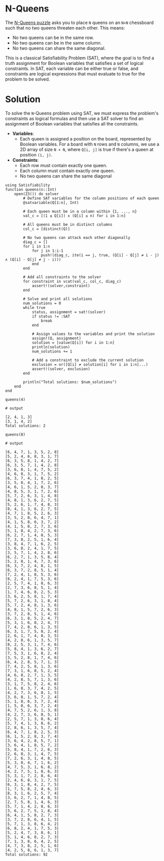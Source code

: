 # N-Queens

The [N-Queens puzzle](https://en.wikipedia.org/wiki/Eight_queens_puzzle)
asks you to place `N` queens on an `N×N` chessboard such that no two queens
threaten each other. This means:

- No two queens can be in the same row.
- No two queens can be in the same column.
- No two queens can share the same diagonal.

This is a classical Satisfiability Problem (SAT), where the goal is to find a truth
assignment for Boolean variables that satisfies a set of logical constraints. In SAT,
each variable can be either true or false, and constraints are logical expressions
that must evaluate to true for the problem to be solved.

# Solution

To solve the `N`-Queens problem using SAT, we must express the problem's constraints as
logical formulas and then use a SAT solver to find an assignment of Boolean variables
that satisfies all the constraints.

- **Variables**:
  - Each queen is assigned a position on the board, represented by Boolean variables. For a
board with `N` rows and `N` columns, we use a 2D array of size `N × N`, where `Q[i, j]` is
true if there's a queen at position `(i, j)`.
- **Constraints**:
  - Each row must contain exactly one queen.
  - Each column must contain exactly one queen.
  - No two queens can share the same diagonal

```jldoctest label3; output = false
using Satisfiability
function queens(n::Int)
    open(Z3()) do solver
        # Define SAT variables for the column positions of each queen
        @satvariable(Q[1:n], Int)

        # Each queen must be in a column within {1, ..., n}
        val_c = [(1 ≤ Q[i]) ∧ (Q[i] ≤ n) for i in 1:n]

        # All queens must be in distinct columns
        col_c = [distinct(Q)]

        # No two queens can attack each other diagonally
        diag_c = []
        for i in 1:n
            for j in 1:i-1
                push!(diag_c, ite(i == j, true, (Q[i] - Q[j] ≠ i - j) ∧ (Q[i] - Q[j] ≠ j - i)))
            end
        end

        # Add all constraints to the solver
        for constraint in vcat(val_c, col_c, diag_c)
            assert!(solver,constraint)
        end

        # Solve and print all solutions
        num_solutions = 0
        while true
            status, assignment = sat!(solver)
            if status != :SAT
                break
            end

            # Assign values to the variables and print the solution
            assign!(Q, assignment)
            solution = [value(Q[i]) for i in 1:n]
            println(solution)
            num_solutions += 1

            # Add a constraint to exclude the current solution
            exclusion = or([Q[i] ≠ solution[i] for i in 1:n]...)
            assert!(solver, exclusion)
        end

        println("Total solutions: $num_solutions")
    end
end

queens(4)

# output

[2, 4, 1, 3]
[3, 1, 4, 2]
Total solutions: 2

queens(8)

# output

[6, 4, 7, 1, 3, 5, 2, 8]
[5, 2, 4, 6, 8, 3, 1, 7]
[6, 3, 5, 8, 1, 4, 2, 7]
[6, 3, 5, 7, 1, 4, 2, 8]
[3, 6, 8, 1, 4, 7, 5, 2]
[4, 6, 8, 3, 1, 7, 5, 2]
[6, 3, 7, 4, 1, 8, 2, 5]
[3, 5, 8, 4, 1, 7, 2, 6]
[4, 6, 1, 5, 2, 8, 3, 7]
[4, 8, 5, 3, 1, 7, 2, 6]
[5, 7, 2, 6, 3, 1, 4, 8]
[4, 8, 1, 3, 6, 2, 7, 5]
[5, 2, 6, 1, 7, 4, 8, 3]
[8, 4, 1, 3, 6, 2, 7, 5]
[4, 7, 1, 8, 5, 2, 6, 3]
[3, 5, 2, 8, 6, 4, 7, 1]
[4, 1, 5, 8, 6, 3, 7, 2]
[4, 1, 5, 8, 2, 7, 3, 6]
[5, 1, 8, 4, 2, 7, 3, 6]
[6, 2, 7, 1, 4, 8, 5, 3]
[7, 3, 8, 2, 5, 1, 6, 4]
[3, 8, 4, 7, 1, 6, 2, 5]
[3, 6, 8, 2, 4, 1, 7, 5]
[3, 5, 7, 1, 4, 2, 8, 6]
[6, 2, 7, 1, 3, 5, 8, 4]
[5, 2, 8, 1, 4, 7, 3, 6]
[6, 3, 7, 2, 4, 8, 1, 5]
[6, 3, 7, 2, 8, 5, 1, 4]
[7, 2, 4, 1, 8, 5, 3, 6]
[8, 2, 4, 1, 7, 5, 3, 6]
[2, 5, 7, 4, 1, 8, 6, 3]
[2, 7, 3, 6, 8, 5, 1, 4]
[1, 7, 4, 6, 8, 2, 5, 3]
[3, 6, 2, 5, 8, 1, 7, 4]
[5, 7, 2, 6, 3, 1, 8, 4]
[5, 7, 2, 4, 8, 1, 3, 6]
[4, 8, 1, 5, 7, 2, 6, 3]
[3, 7, 2, 8, 5, 1, 4, 6]
[6, 3, 1, 8, 5, 2, 4, 7]
[5, 3, 1, 6, 8, 2, 4, 7]
[7, 4, 2, 8, 6, 1, 3, 5]
[6, 3, 1, 7, 5, 8, 2, 4]
[2, 6, 1, 7, 4, 8, 3, 5]
[4, 2, 8, 6, 1, 3, 5, 7]
[8, 2, 5, 3, 1, 7, 4, 6]
[5, 8, 4, 1, 3, 6, 2, 7]
[7, 5, 3, 1, 6, 8, 2, 4]
[3, 5, 2, 8, 1, 7, 4, 6]
[6, 4, 2, 8, 5, 7, 1, 3]
[7, 4, 2, 5, 8, 1, 3, 6]
[7, 3, 1, 6, 8, 5, 2, 4]
[4, 6, 8, 2, 7, 1, 3, 5]
[4, 2, 8, 5, 7, 1, 3, 6]
[3, 1, 7, 5, 8, 2, 4, 6]
[1, 6, 8, 3, 7, 4, 2, 5]
[4, 2, 7, 3, 6, 8, 1, 5]
[3, 6, 8, 1, 5, 7, 2, 4]
[5, 1, 8, 6, 3, 7, 2, 4]
[1, 5, 8, 6, 3, 7, 2, 4]
[4, 7, 5, 2, 6, 1, 3, 8]
[4, 2, 7, 3, 6, 8, 5, 1]
[2, 5, 7, 1, 3, 8, 6, 4]
[5, 7, 4, 1, 3, 8, 6, 2]
[2, 8, 6, 1, 3, 5, 7, 4]
[6, 4, 7, 1, 8, 2, 5, 3]
[6, 1, 5, 2, 8, 3, 7, 4]
[3, 6, 4, 2, 8, 5, 7, 1]
[3, 6, 4, 1, 8, 5, 7, 2]
[5, 8, 4, 1, 7, 2, 6, 3]
[2, 6, 8, 3, 1, 4, 7, 5]
[7, 2, 6, 3, 1, 4, 8, 5]
[5, 3, 8, 4, 7, 1, 6, 2]
[4, 7, 5, 3, 1, 6, 8, 2]
[4, 2, 7, 5, 1, 8, 6, 3]
[5, 3, 1, 7, 2, 8, 6, 4]
[2, 4, 6, 8, 3, 1, 7, 5]
[6, 3, 1, 8, 4, 2, 7, 5]
[1, 7, 5, 8, 2, 4, 6, 3]
[8, 3, 1, 6, 2, 5, 7, 4]
[3, 6, 2, 7, 1, 4, 8, 5]
[2, 7, 5, 8, 1, 4, 6, 3]
[5, 7, 1, 4, 2, 8, 6, 3]
[3, 6, 2, 7, 5, 1, 8, 4]
[6, 4, 1, 5, 8, 2, 7, 3]
[3, 7, 2, 8, 6, 4, 1, 5]
[5, 7, 1, 3, 8, 6, 4, 2]
[6, 8, 2, 4, 1, 7, 5, 3]
[5, 2, 4, 7, 3, 8, 6, 1]
[5, 1, 4, 6, 8, 2, 7, 3]
[7, 1, 3, 8, 6, 4, 2, 5]
[4, 7, 3, 8, 2, 5, 1, 6]
[4, 2, 5, 8, 6, 1, 3, 7]
Total solutions: 92
```
